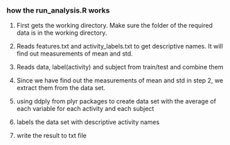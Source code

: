 ### how the run_analysis.R works

1. First gets the working directory. Make sure the folder of the         required data is in the working directory.

2. Reads features.txt and activity_labels.txt to get descriptive names. It will find out measurements of mean and std.

3. Reads data, label(activity) and subject from train/test and combine them

4. Since we have find out the measurements of mean and std in step 2, we extract them from the data set.

5. using ddply from plyr packages to create data set with the average of each variable for each activity and each subject

6. labels the data set with descriptive activity names

7. write the result to txt file